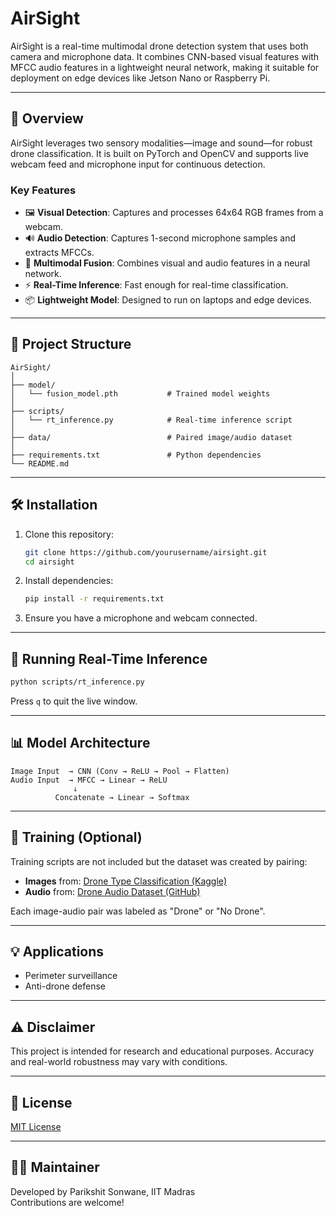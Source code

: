 # AirSight
AirSight is a real-time multimodal drone detection system that uses both camera and microphone data. It combines CNN-based visual features with MFCC audio features in a lightweight neural network, making it suitable for deployment on edge devices like Jetson Nano or Raspberry Pi.

---

## 🧠 Overview

AirSight leverages two sensory modalities—image and sound—for robust drone classification. It is built on PyTorch and OpenCV and supports live webcam feed and microphone input for continuous detection.

### Key Features
- 🖼️ **Visual Detection**: Captures and processes 64x64 RGB frames from a webcam.
- 🔊 **Audio Detection**: Captures 1-second microphone samples and extracts MFCCs.
- 🧩 **Multimodal Fusion**: Combines visual and audio features in a neural network.
- ⚡ **Real-Time Inference**: Fast enough for real-time classification.
- 📦 **Lightweight Model**: Designed to run on laptops and edge devices.

---

## 📁 Project Structure

```
AirSight/
│
├── model/
│   └── fusion_model.pth           # Trained model weights
│
├── scripts/
│   └── rt_inference.py            # Real-time inference script
│
├── data/                          # Paired image/audio dataset
│
├── requirements.txt               # Python dependencies
└── README.md
```

---

## 🛠️ Installation

1. Clone this repository:
   ```bash
   git clone https://github.com/yourusername/airsight.git
   cd airsight
   ```

2. Install dependencies:
   ```bash
   pip install -r requirements.txt
   ```

3. Ensure you have a microphone and webcam connected.

---

## 🚀 Running Real-Time Inference

```bash
python scripts/rt_inference.py
```

Press `q` to quit the live window.

---

## 📊 Model Architecture

```text
Image Input  → CNN (Conv → ReLU → Pool → Flatten)
Audio Input  → MFCC → Linear → ReLU
              ↓
          Concatenate → Linear → Softmax
```

---

## 🧪 Training (Optional)

Training scripts are not included but the dataset was created by pairing:

- **Images** from: [Drone Type Classification (Kaggle)](https://www.kaggle.com/datasets/balajikartheek/drone-type-classification)
- **Audio** from: [Drone Audio Dataset (GitHub)](https://github.com/saraalemadi/DroneAudioDataset)

Each image-audio pair was labeled as "Drone" or "No Drone".

---

## 💡 Applications

- Perimeter surveillance
- Anti-drone defense

---

## ⚠️ Disclaimer

This project is intended for research and educational purposes. Accuracy and real-world robustness may vary with conditions.

---

## 📄 License

[MIT License](LICENSE)

---

## 🙋‍♂️ Maintainer

Developed by Parikshit Sonwane, IIT Madras  
Contributions are welcome!
